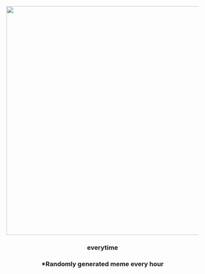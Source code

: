 <p align="center">
        <img src="https://i.redd.it/e3n4r2ovr4o91.gif" width="600" height="600">
        </p>
        <h3 align="center">everytime</h3>
        <h3 align="center">*Randomly generated meme every hour</h3>
    